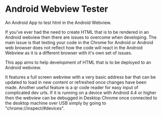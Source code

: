 Android Webview Tester
======================

An Android App to test html in the Android Webview.

If you've ever had the need to create HTML that is to be rendered in an Android webview then there are issues to overcome when developing.
The main issue is that testing your code in the Chrome for Android or Android web browser does not reflect how the code will react in the Android Webview as it is a different browser with it's own set of issues.

This app aims to help development of HTML that is to be deployed to an Android webview.

It features a full screen webview with a very basic address bar that can be updated to load in new content or refreshed once changes have been made.
Another useful feature is a qr code reader for easy input of complicated dev urls.
If it is running on a device with Android 4.4 or higher then the webview can be debugged in Desktop Chrome once connected to the desktop machine over USB
simply by going to "chrome://inspect/#devices".
